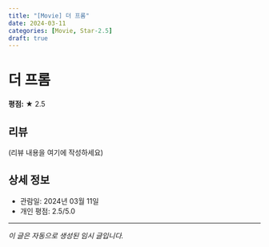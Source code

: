 ```yaml
---
title: "[Movie] 더 프롬"
date: 2024-03-11
categories: [Movie, Star-2.5]
draft: true
---
```


# 더 프롬

**평점:** ★ 2.5

## 리뷰

(리뷰 내용을 여기에 작성하세요)

## 상세 정보

- 관람일: 2024년 03월 11일
- 개인 평점: 2.5/5.0

---

*이 글은 자동으로 생성된 임시 글입니다.*
